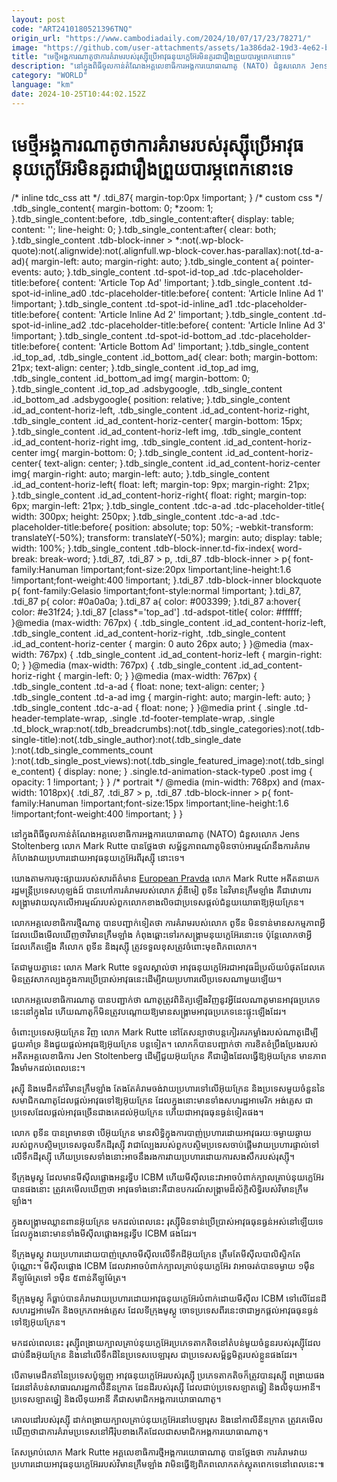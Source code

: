 ```yaml
---
layout: post
code: "ART2410180521396TNQ"
origin_url: "https://www.cambodiadaily.com/2024/10/07/17/23/78271/"
image: "https://github.com/user-attachments/assets/1a386da2-19d3-4e62-b5df-d318e4ea2837"
title: "មេ​ថ្មី​អង្គការ​ណាតូ​ថា​ការ​គំរាម​របស់​រុស្ស៊ី​ប្រើ​អាវុធ​នុយក្លេអ៊ែរ​មិន​គួរ​ជា​រឿង​ព្រួយបារម្ភ​ពេក​នោះ​ទេ"
description: "នៅ​ក្នុង​ពិធី​ចូល​កាន់​តំណែង​អគ្គលេខាធិការ​អង្គការ​យោធា​ណាតូ (NATO) ជំនួស​លោក Jens Stoltenberg លោក Mark Rutte បាន​ថ្លែង​ថា សម្ព័ន្ធភាព​ណាតូ​មិន​ចាប់អារម្មណ៍​នឹង​ការ​គំរាមកំហែង​វាយប្រហារ​ដោយ​អាវុធ​នុយក្លេអ៊ែរ​ពី​រុស្ស៊ី នោះ​ទេ។"
category: "WORLD"
language: "km"
date: 2024-10-25T10:44:02.152Z
---
```


# មេ​ថ្មី​អង្គការ​ណាតូ​ថា​ការ​គំរាម​របស់​រុស្ស៊ី​ប្រើ​អាវុធ​នុយក្លេអ៊ែរ​មិន​គួរ​ជា​រឿង​ព្រួយបារម្ភ​ពេក​នោះ​ទេ

/\* inline tdc\_css att \*/ .tdi\_87{ margin-top:0px !important; } /\* custom css \*/ .tdb\_single\_content{ margin-bottom: 0; \*zoom: 1; }.tdb\_single\_content:before, .tdb\_single\_content:after{ display: table; content: ''; line-height: 0; }.tdb\_single\_content:after{ clear: both; }.tdb\_single\_content .tdb-block-inner > \*:not(.wp-block-quote):not(.alignwide):not(.alignfull.wp-block-cover.has-parallax):not(.td-a-ad){ margin-left: auto; margin-right: auto; }.tdb\_single\_content a{ pointer-events: auto; }.tdb\_single\_content .td-spot-id-top\_ad .tdc-placeholder-title:before{ content: 'Article Top Ad' !important; }.tdb\_single\_content .td-spot-id-inline\_ad0 .tdc-placeholder-title:before{ content: 'Article Inline Ad 1' !important; }.tdb\_single\_content .td-spot-id-inline\_ad1 .tdc-placeholder-title:before{ content: 'Article Inline Ad 2' !important; }.tdb\_single\_content .td-spot-id-inline\_ad2 .tdc-placeholder-title:before{ content: 'Article Inline Ad 3' !important; }.tdb\_single\_content .td-spot-id-bottom\_ad .tdc-placeholder-title:before{ content: 'Article Bottom Ad' !important; }.tdb\_single\_content .id\_top\_ad, .tdb\_single\_content .id\_bottom\_ad{ clear: both; margin-bottom: 21px; text-align: center; }.tdb\_single\_content .id\_top\_ad img, .tdb\_single\_content .id\_bottom\_ad img{ margin-bottom: 0; }.tdb\_single\_content .id\_top\_ad .adsbygoogle, .tdb\_single\_content .id\_bottom\_ad .adsbygoogle{ position: relative; }.tdb\_single\_content .id\_ad\_content-horiz-left, .tdb\_single\_content .id\_ad\_content-horiz-right, .tdb\_single\_content .id\_ad\_content-horiz-center{ margin-bottom: 15px; }.tdb\_single\_content .id\_ad\_content-horiz-left img, .tdb\_single\_content .id\_ad\_content-horiz-right img, .tdb\_single\_content .id\_ad\_content-horiz-center img{ margin-bottom: 0; }.tdb\_single\_content .id\_ad\_content-horiz-center{ text-align: center; }.tdb\_single\_content .id\_ad\_content-horiz-center img{ margin-right: auto; margin-left: auto; }.tdb\_single\_content .id\_ad\_content-horiz-left{ float: left; margin-top: 9px; margin-right: 21px; }.tdb\_single\_content .id\_ad\_content-horiz-right{ float: right; margin-top: 6px; margin-left: 21px; }.tdb\_single\_content .tdc-a-ad .tdc-placeholder-title{ width: 300px; height: 250px; }.tdb\_single\_content .tdc-a-ad .tdc-placeholder-title:before{ position: absolute; top: 50%; -webkit-transform: translateY(-50%); transform: translateY(-50%); margin: auto; display: table; width: 100%; }.tdb\_single\_content .tdb-block-inner.td-fix-index{ word-break: break-word; }.tdi\_87, .tdi\_87 > p, .tdi\_87 .tdb-block-inner > p{ font-family:Hanuman !important;font-size:20px !important;line-height:1.6 !important;font-weight:400 !important; }.tdi\_87 .tdb-block-inner blockquote p{ font-family:Gelasio !important;font-style:normal !important; }.tdi\_87, .tdi\_87 p{ color: #0a0a0a; }.tdi\_87 a{ color: #003399; }.tdi\_87 a:hover{ color: #e31f24; }.tdi\_87 \[class\*='top\_ad'\] .td-adspot-title{ color: #ffffff; }@media (max-width: 767px) { .tdb\_single\_content .id\_ad\_content-horiz-left, .tdb\_single\_content .id\_ad\_content-horiz-right, .tdb\_single\_content .id\_ad\_content-horiz-center { margin: 0 auto 26px auto; } }@media (max-width: 767px) { .tdb\_single\_content .id\_ad\_content-horiz-left { margin-right: 0; } }@media (max-width: 767px) { .tdb\_single\_content .id\_ad\_content-horiz-right { margin-left: 0; } }@media (max-width: 767px) { .tdb\_single\_content .td-a-ad { float: none; text-align: center; } .tdb\_single\_content .td-a-ad img { margin-right: auto; margin-left: auto; } .tdb\_single\_content .tdc-a-ad { float: none; } }@media print { .single .td-header-template-wrap, .single .td-footer-template-wrap, .single .td\_block\_wrap:not(.tdb\_breadcrumbs):not(.tdb\_single\_categories):not(.tdb-single-title):not(.tdb\_single\_author):not(.tdb\_single\_date ):not(.tdb\_single\_comments\_count ):not(.tdb\_single\_post\_views):not(.tdb\_single\_featured\_image):not(.tdb\_single\_content) { display: none; } .single.td-animation-stack-type0 .post img { opacity: 1 !important; } } /\* portrait \*/ @media (min-width: 768px) and (max-width: 1018px){ .tdi\_87, .tdi\_87 > p, .tdi\_87 .tdb-block-inner > p{ font-family:Hanuman !important;font-size:15px !important;line-height:1.6 !important;font-weight:400 !important; } }

នៅ​ក្នុង​ពិធី​ចូល​កាន់​តំណែង​អគ្គលេខាធិការ​អង្គការ​យោធា​ណាតូ (NATO) ជំនួស​លោក Jens Stoltenberg លោក Mark Rutte បាន​ថ្លែង​ថា សម្ព័ន្ធភាព​ណាតូ​មិន​ចាប់អារម្មណ៍​នឹង​ការ​គំរាមកំហែង​វាយប្រហារ​ដោយ​អាវុធ​នុយក្លេអ៊ែរ​ពី​រុស្ស៊ី នោះ​ទេ។

យោង​តាម​ការ​ចុះផ្សាយ​របស់​សារព័ត៌មាន [European Pravda](https://www.eurointegration.com.ua/news/2024/10/1/7195274/) លោក Mark Rutte អតីត​នាយករដ្ឋមន្ត្រី​ប្រទេស​ហុឡង់ដ៍ បាន​ហៅ​ការ​គំរាម​របស់​លោក វ៉្លាឌីមៀ ពូទីន នៃ​វិមាន​ក្រឹមឡាំង គឺជា​វោហារ​សង្គ្រាម​វាយលុក​លើ​អារម្មណ៍​របស់​ពួក​លោក​ខាងលិច​ជា​ប្រទេស​ផ្ដល់​ជំនួយ​យោធា​ឱ្យ​អ៊ុយក្រែន។

លោក​អគ្គលេខាធិការ​ថ្មី​ណាតូ បាន​បញ្ជាក់​ទៀត​ថា ការ​គំរាម​របស់​លោក ពូទីន មិន​ទាន់​មាន​សកម្មភាព​អ្វី​ដែល​យើង​មើល​ឃើញ​ថា​វិមាន​ក្រឹមឡាំង កំពុង​ឆ្ពោះ​ទៅ​រក​សង្គ្រាម​នុយក្លេអ៊ែរ​នោះ​ទេ ប៉ុន្តែ​លោក​ថា​អ្វី​ដែល​កើតឡើង គឺ​លោក ពូទីន និង​រុស្ស៊ី ត្រូវ​ទទួល​ខុសត្រូវ​ចំពោះ​មុខ​ពិភពលោក។

តែ​ជាមួយ​គ្នា​នេះ លោក Mark Rutte ទទួលស្គាល់​ថា អាវុធ​នុយក្លេអ៊ែរ​ជា​អាវុធ​ដ៏​ប្រល័យ​បំផុត​ដែល​គេ​មិន​ត្រូវ​សាកល្បង​ក្នុង​ការ​ប្រើប្រាស់​អាវុធ​នេះ​ដើម្បី​វាយប្រហារ​លើ​ប្រទេស​ណា​មួយ​ឡើយ។

លោក​អគ្គលេខាធិការ​ណាតូ បាន​បញ្ជាក់​ថា ណាតូ​ត្រូវ​ពិនិត្យ​ឡើង​វិញ​នូវ​អ្វី​ដែល​ណាតូ​មាន​អាវុធ​ប្រភេទ​នេះ​នៅ​ក្នុង​ដៃ ហើយ​ណាតូ​ក៏​មិន​ត្រូវ​បណ្ដោយ​ឱ្យ​មាន​សង្គ្រាម​អាវុធ​ប្រភេទ​នេះ​ផ្ទុះ​ឡើង​ដែរ។

ចំពោះ​ប្រទេស​អ៊ុយក្រែន វិញ លោក Mark Rutte នៅតែ​សន្យា​ថា​បន្ត​កៀរគរ​កម្លាំង​របស់​ណាតូ​ដើម្បី​ជួយ​គាំទ្រ និង​ជួយ​ផ្ដល់​អាវុធ​ឱ្យ​អ៊ុយក្រែន បន្ត​ទៀត។ លោក​ក៏​បាន​បញ្ជាក់​ថា ការ​ខិតខំ​ប្រឹងប្រែង​របស់​អតីត​អគ្គលេខាធិការ Jen Stoltenberg ដើម្បី​ជួយ​អ៊ុយក្រែន គឺជា​រឿង​ដែល​ធ្វើ​ឱ្យ​អ៊ុយក្រែន មាន​ភាព​រឹងមាំ​មក​ដល់​ពេលនេះ។

រុស្ស៊ី និង​មេដឹកនាំ​វិមាន​ក្រឹមឡាំង តែងតែ​គំរាម​ចង់​វាយប្រហារ​ទៅ​លើ​អ៊ុយក្រែន និង​ប្រទេស​មួយ​ចំនួន​នៃ​សមាជិក​ណាតូ​ដែល​ផ្ដល់​អាវុធ​ទៅ​ឱ្យ​អ៊ុយក្រែន ដែល​ក្នុង​នោះ​មាន​ទាំង​សហរដ្ឋ​អាមេរិក អង់គ្លេស ជា​ប្រទេស​ដែល​ផ្ដល់​អាវុធ​ច្រើន​ជាងគេ​ដល់​អ៊ុយក្រែន ហើយ​ជា​អាវុធ​ធុន​ធ្ងន់​ទៀត​ផង។

លោក ពូទីន បាន​ព្រមាន​ថា បើ​អ៊ុយក្រែន មាន​សិទ្ធិ​ក្នុង​ការ​បាញ់​ប្រហារ​ដោយ​អាវុធ​រយៈ​ចម្ងាយ​ឆ្ងាយ​របស់​ពួក​បស្ចិម​ប្រទេស​ចូល​ទឹកដី​រុស្ស៊ី វា​ជា​ល្បែង​របស់​ពួក​បស្ចិម​ប្រទេស​ចាប់ផ្ដើម​វាយប្រហារ​ផ្ទាល់​ទៅ​លើ​ទឹកដី​រុស្ស៊ី ហើយ​ប្រទេស​ទាំងនោះ​អាច​នឹង​រង​ការ​វាយប្រហារ​ដោយ​ការ​សងសឹក​របស់​រុស្ស៊ី។

ទីក្រុង​មូស្គូ ដែល​មាន​មីស៊ីល​ផ្លោង​អន្តរទ្វីប ICBM ហើយ​មីស៊ីល​នេះ​វា​អាច​បំពាក់​ក្បាល​គ្រាប់​នុយក្លេអ៊ែរ​បាន​ផង​នោះ ត្រូវ​គេ​មើល​ឃើញ​ថា អាវុធ​ទាំងនោះ​គឺជា​ឧបករណ៍​សង្គ្រាម​ដ៏​ស័ក្ដិសិទ្ធិ​របស់​វិមាន​ក្រឹមឡាំង។

ក្នុង​សង្គ្រាម​ឈ្លានពាន​អ៊ុយក្រែន មក​ដល់​ពេលនេះ រុស្ស៊ី​មិន​ទាន់​ប្រើប្រាស់​អាវុធ​ធុន​ធ្ងន់​អស់​នៅឡើយ​ទេ ដែល​ក្នុង​នោះ​មាន​ទាំង​មីស៊ីល​ផ្លោង​អន្តរទ្វីប ICBM ផង​ដែរ។

ទីក្រុង​មូស្គូ វាយប្រហារ​ដោយ​បាញ់​ស្រោច​មីស៊ីល​លើ​ទឹកដី​អ៊ុយក្រែន ត្រឹមតែ​មីស៊ីល​បាលិស្ទិក​តែប៉ុណ្ណោះ។ មីស៊ីល​ផ្លោង ICBM ដែល​វា​អាច​បំពាក់​ក្បាល​គ្រាប់​នុយក្លេអ៊ែរ វា​អាច​រត់​បាន​ចម្ងាយ ១​ម៉ឺន​គីឡូម៉ែត្រ​ទៅ ១​ម៉ឺន ៥​ពាន់​គីឡូម៉ែត្រ។

ទីក្រុង​មូស្គូ ក៏​ធ្លាប់​បាន​គំរាម​វាយប្រហារ​ដោយ​អាវុធ​នុយក្លេអ៊ែរ​បំពាក់​ដោយ​មីស៊ីល ICBM ទៅ​លើ​ដែនដី​សហរដ្ឋ​អាមេរិក និង​ចក្រភព​អង់គ្លេស ដែល​ទីក្រុង​មូស្គូ ចោទ​ប្រទេស​ពីរ​នេះ​ថា​ជា​អ្នក​ផ្ដល់​អាវុធ​ធុន​ធ្ងន់​ទៅ​ឱ្យ​អ៊ុយក្រែន។

មក​ដល់​ពេលនេះ រុស្ស៊ី​ពង្រាយ​ក្បាល​គ្រាប់​នុយក្លេអ៊ែរ​ប្រភេទ​តាកតិច​នៅ​តំបន់​មួយ​ចំនួន​របស់​រុស្ស៊ី​ដែល​ជាប់​នឹង​អ៊ុយក្រែន និង​នៅ​លើ​ទឹកដី​នៃ​ប្រទេស​បេឡារុស ជា​ប្រទេស​សម្ព័ន្ធមិត្ត​របស់​ខ្លួន​ផង​ដែរ។

បើ​តាម​មេដឹកនាំ​នៃ​ប្រទេស​ប៉ូឡូញ អាវុធ​នុយក្លេអ៊ែរ​របស់​រុស្ស៊ី ប្រភេទ​តាកតិច​ក៏​ត្រូវ​បាន​រុស្ស៊ី ពង្រាយ​ផង​ដែរ​នៅ​តំបន់​សាធារណរដ្ឋ​កាលីនីនក្រាត ដែនដី​របស់​រុស្ស៊ី ដែល​ជាប់​ប្រទេស​ឡាតធ្វៀ និង​លីទុយអានី។ ប្រទេស​ឡាតធ្វៀ និង​លីទុយអានី គឺជា​សមាជិក​អង្គការ​យោធា​ណាតូ។

គោលដៅ​របស់​រុស្ស៊ី ដាក់​ពង្រាយ​ក្បាល​គ្រាប់​នុយក្លេអ៊ែរ​នៅ​បេឡារុស និង​នៅ​កាលីនីនក្រាត ត្រូវ​គេ​មើល​ឃើញ​ថា​ជា​ការ​គំរាម​ប្រទេស​នៅ​អឺរ៉ុប​ខាងកើត​ដែល​ជា​សមាជិក​អង្គការ​យោធា​ណាតូ។

តែ​សម្រាប់​លោក Mark Rutte អគ្គលេខាធិការ​ថ្មី​អង្គការ​យោធា​ណាតូ បាន​ថ្លែង​ថា ការ​គំរាម​វាយប្រហារ​ដោយ​អាវុធ​នុយក្លេអ៊ែរ​របស់​វិមាន​ក្រឹមឡាំង វា​មិន​ធ្វើ​ឱ្យ​ពិភពលោក​តក់ស្លុត​ពេក​ទេ​នៅ​ពេលនេះ៕